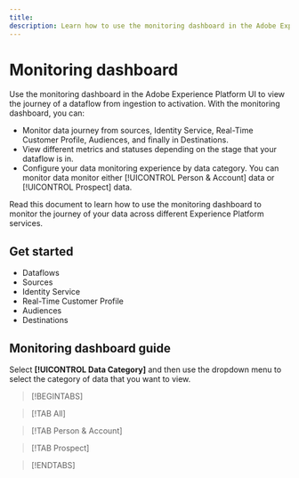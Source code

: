 ```yaml
---
title: 
description: Learn how to use the monitoring dashboard in the Adobe Experience Platform UI
---
```

# Monitoring dashboard

Use the monitoring dashboard in the Adobe Experience Platform UI to view the journey of a dataflow from ingestion to activation. With the monitoring dashboard, you can:

* Monitor data journey from sources, Identity Service, Real-Time Customer Profile, Audiences, and finally in Destinations.
* View different metrics and statuses depending on the stage that your dataflow is in.
* Configure your data monitoring experience by data category. You can monitor data monitor either [!UICONTROL Person & Account] data or [!UICONTROL Prospect] data.

Read this document to learn how to use the monitoring dashboard to monitor the journey of your data across different Experience Platform services.

## Get started

* Dataflows
* Sources
* Identity Service
* Real-Time Customer Profile
* Audiences
* Destinations

## Monitoring dashboard guide

Select **[!UICONTROL Data Category]** and then use the dropdown menu to select the category of data that you want to view.

>[!BEGINTABS]

>[!TAB All]

>[!TAB Person & Account]

>[!TAB Prospect]

>[!ENDTABS]

